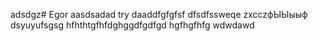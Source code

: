 adsdgz# Egor
aasdsadad
try
daaddfgfgfsf
dfsdfssweqe
zxcczфЫЫыыф
dsyuyufsgsg
hfhthtgfhfdghggdfgdfgd
hgfhgfhfg
wdwdawd
